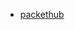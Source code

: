 * [packethub](https://www.packtpub.com/mapt/book/big_data_and_business_intelligence/9781785886249/5/ch05lvl1sec54/monitoring-the-mesos-cluster-using-nagios)